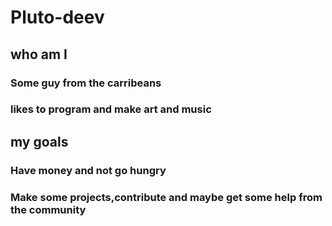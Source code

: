 # Pluto-deev

## who am I

### Some guy from the carribeans
### likes to program and make art and music

## my goals

### Have money and not go hungry
### Make some projects,contribute and maybe get some help from the community
